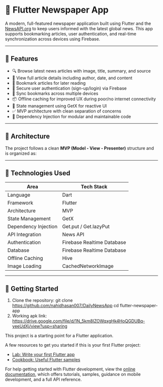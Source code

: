 # 📰 Flutter Newspaper App

A modern, full-featured newspaper application built using Flutter and the [NewsAPI.org](https://newsapi.org) to keep users informed with the latest global news. This app supports bookmarking articles, user authentication, and real-time synchronization across devices using Firebase.

---

## 📱 Features

- 🔍 Browse latest news articles with image, title, summary, and source
- 📄 View full article details including author, date, and content
- 📌 Bookmark articles for later reading
- 🔐 Secure user authentication (sign-up/login) via Firebase
- 🔄 Sync bookmarks across multiple devices
- 📦 Offline caching for improved UX during poor/no internet connectivity
- 🧠 State management using GetX for reactive UI
- ✅ MVP architecture with clean separation of concerns
- 💉 Dependency Injection for modular and maintainable code

---

## 🧱 Architecture

The project follows a clean **MVP (Model - View - Presenter)** structure and is organized as:

---

## 🔧 Technologies Used

| Area                | Tech Stack                 |
|---------------------|----------------------------|
| Language            | Dart                       |
| Framework           | Flutter                    |
| Architecture        | MVP                        |
| State Management    | GetX                       |
| Dependency Injection| Get.put / Get.lazyPut      |
| API Integration     | News API                   |
| Authentication      | Firebase Realtime Database |
| Database            | Firebase Realtime Database |
| Offline Caching     | Hive                       |
| Image Loading       | CachedNetworkImage         |

---

## 🚀 Getting Started

1. Clone the repository:
   git clone https://github.com/nahidhasan007/DailyNewsApp
   cd flutter-newspaper-app
2. Working apk link:
   https://drive.google.com/file/d/1N_5km8IZOWqxgHk4HoQGDUBq-yeeUdXj/view?usp=sharing


This project is a starting point for a Flutter application.

A few resources to get you started if this is your first Flutter project:

- [Lab: Write your first Flutter app](https://docs.flutter.dev/get-started/codelab)
- [Cookbook: Useful Flutter samples](https://docs.flutter.dev/cookbook)

For help getting started with Flutter development, view the
[online documentation](https://docs.flutter.dev/), which offers tutorials,
samples, guidance on mobile development, and a full API reference.
